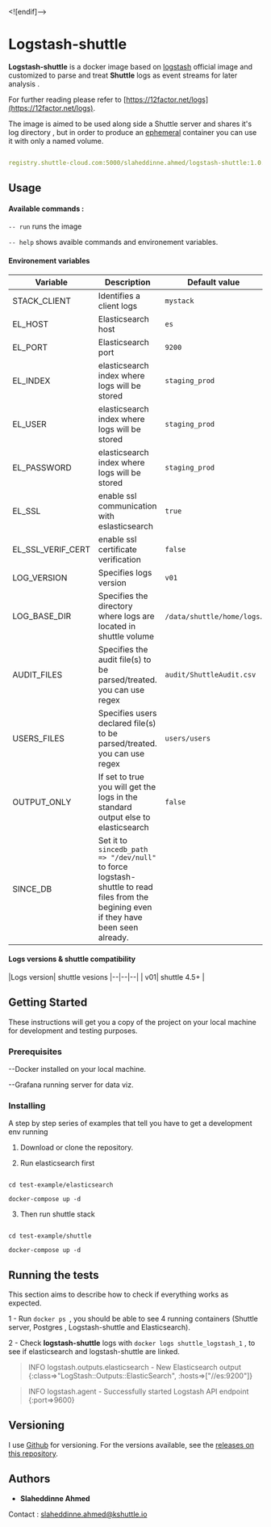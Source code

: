 
<![endif]-->

# Logstash-shuttle

**Logstash-shuttle** is a docker image based on [logstash]([https://hub.docker.com/r/library/logstash/tags/](https://hub.docker.com/r/library/logstash/tags/)) official image and customized to parse and treat **Shuttle** logs as event streams for later analysis .

For further reading please refer to [https://12factor.net/logs](https://12factor.net/logs).

The image is aimed to be used along side a Shuttle server and shares it's log directory , but in order to produce an [ephemeral]([https://docs.docker.com/develop/develop-images/dockerfile_best-practices/#containers-should-be-ephemeral](https://docs.docker.com/develop/develop-images/dockerfile_best-practices/#containers-should-be-ephemeral)) container you can use it with only a named volume.

```yaml

registry.shuttle-cloud.com:5000/slaheddinne.ahmed/logstash-shuttle:1.0.3

```

## Usage

#### Available commands :

`-- run` runs the image

`-- help` shows avaible commands and environement variables.

#### Environement variables

|Variable |Description |Default value |
|--|--|--|
| STACK_CLIENT| Identifies a client logs |`mystack` |
| EL_HOST| Elasticsearch host |`es`|
| EL_PORT| Elasticsearch port |`9200`|
| EL_INDEX|elasticsearch index where logs will be stored|`staging_prod`|
| EL_USER|elasticsearch index where logs will be stored|`staging_prod`|
| EL_PASSWORD|elasticsearch index where logs will be stored|`staging_prod`|
| EL_SSL|enable ssl communication with eslasticsearch  |`true` |
| EL_SSL_VERIF_CERT|enable ssl certificate verification|`false`|
| LOG_VERSION| Specifies logs version |`v01`|
| LOG_BASE_DIR| Specifies the directory where logs are located in shuttle volume |`/data/shuttle/home/logs`.|
| AUDIT_FILES| Specifies the audit file(s) to be parsed/treated. you can use regex |`audit/ShuttleAudit.csv`|
|USERS_FILES|Specifies users declared file(s) to be parsed/treated. you can use regex|`users/users`|
| OUTPUT_ONLY| If set to true you will get the logs in the standard output else to elasticsearch |`false`|
| SINCE_DB| Set it to `sincedb_path => "/dev/null"` to force logstash-shuttle to read files from the begining even if they have been seen already.|

#### Logs versions & shuttle compatibility
|Logs version| shuttle vesions 
|--|--|--|
| v01|  shuttle 4.5+ |
## Getting Started

These instructions will get you a copy of the project on your local machine for development and testing purposes.

### Prerequisites

--Docker installed on your local machine.

--Grafana running server for data viz.

### Installing

A step by step series of examples that tell you have to get a development env running

1. Download or clone the repository.

2. Run elasticsearch first

```

cd test-example/elasticsearch

docker-compose up -d

```

3. Then run shuttle stack

```

cd test-example/shuttle

docker-compose up -d

```

## Running the tests

This section aims to describe how to check if everything works as expected.

1 - Run `docker ps `, you should be able to see 4 running containers (Shuttle server, Postgres , Logstash-shuttle and Elasticsearch).

2 - Check **logstash-shuttle** logs with `docker logs shuttle_logstash_1` , to see if elasticsearch and logstash-shuttle are linked.

> INFO logstash.outputs.elasticsearch - New Elasticsearch output {:class=>"LogStash::Outputs::ElasticSearch", :hosts=>["//es:9200"]}

> INFO logstash.agent - Successfully started Logstash API endpoint {:port=>9600}

## Versioning

I use [Github]([https://github.com/](https://github.com/)) for versioning. For the versions available, see the [releases on this repository]([https://github.com/slassh/logstash-shuttle/releases](https://github.com/slassh/logstash-shuttle/releases)).

## Authors

* **Slaheddinne Ahmed**

Contact : [slaheddinne.ahmed@kshuttle.io](mailto:slaheddinne.ahmed@kshuttle.io)